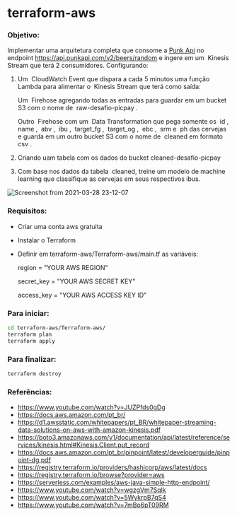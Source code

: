 # terraform-aws


### **Objetivo**:
  Implementar uma arquitetura completa que consome a [Punk Api](https://punkapi.com/) no endpoint https://api.punkapi.com/v2/beers/random e ingere em um ​ Kinesis
Stream​ que terá 2 consumidores. Configurando:
  1. Um ​ CloudWatch Event que dispara a cada 5 minutos uma função ​ Lambda para alimentar o ​ Kinesis Stream​ que terá como saída:

      Um ​ Firehose agregando todas as entradas para guardar em um bucket S3 com o nome de ​ raw-desafio-picpay​ .

      Outro ​ Firehose com um ​ Data Transformation que pega somente os ​ id​ , name​ , ​ abv​ , ​ ibu​ , ​ target_fg​ , ​ target_og​ , ​ ebc​ , ​ srm e ​ ph das cervejas e guarda em um outro bucket S3 com o nome de ​ cleaned​ em formato ​ csv​ .

  2. Criando uam tabela com os dados do bucket cleaned-desafio-picpay
  3. Com base nos dados da tabela ​ cleaned, treine um modelo de machine learning que classifique as cervejas em seus respectivos ibus.

  ![Screenshot from 2021-03-28 23-12-07](https://user-images.githubusercontent.com/59203291/112778535-24273c80-901b-11eb-93b4-58307822b71c.png)


### **Requisitos**:
  * Criar uma conta aws gratuita
  * Instalar o Terraform
  * Definir em terraform-aws/Terraform-aws/main.tf as variáveis:
  
       region = "YOUR AWS REGION"
       
       secret_key = "YOUR AWS SECRET KEY"
       
       access_key = "YOUR AWS ACCESS KEY ID"
       
### **Para iniciar:**
``` sh
cd terraform-aws/Terraform-aws/
terraform plan
terraform apply

```   

### **Para finalizar:**
``` sh
terraform destroy

```  

### **Referências:**
* https://www.youtube.com/watch?v=JUZPfds0gDg
* https://docs.aws.amazon.com/pt_br/
* https://d1.awsstatic.com/whitepapers/pt_BR/whitepaper-streaming-data-solutions-on-aws-with-amazon-kinesis.pdf
* https://boto3.amazonaws.com/v1/documentation/api/latest/reference/services/kinesis.html#Kinesis.Client.put_record
* https://docs.aws.amazon.com/pt_br/pinpoint/latest/developerguide/pinpoint-dg.pdf
* https://registry.terraform.io/providers/hashicorp/aws/latest/docs
* https://registry.terraform.io/browse?provider=aws
* https://serverless.com/examples/aws-java-simple-http-endpoint/
* https://www.youtube.com/watch?v=wgzgVm7Sqlk
* https://www.youtube.com/watch?v=5WykrpB7qS4
* https://www.youtube.com/watch?v=7mBo6pT09RM
